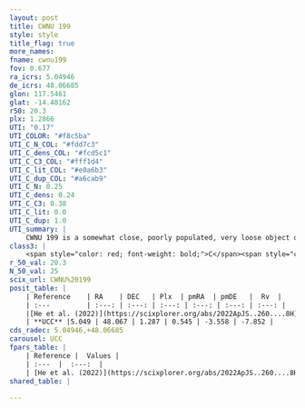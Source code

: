 ```yaml
---
layout: post
title: CWNU 199
style: style
title_flag: true
more_names: 
fname: cwnu199
fov: 0.677
ra_icrs: 5.04946
de_icrs: 48.06685
glon: 117.5461
glat: -14.48162
r50: 20.3
plx: 1.2866
UTI: "0.17"
UTI_COLOR: "#f8c5ba"
UTI_C_N_COL: "#fdd7c3"
UTI_C_dens_COL: "#fcd5c1"
UTI_C_C3_COL: "#fff1d4"
UTI_C_lit_COL: "#e0a6b3"
UTI_C_dup_COL: "#a6cab9"
UTI_C_N: 0.25
UTI_C_dens: 0.24
UTI_C_C3: 0.38
UTI_C_lit: 0.0
UTI_C_dup: 1.0
UTI_summary: |
    CWNU 199 is a somewhat close, poorly populated, very loose object of low C3 quality. It was recently reported in the literature.
class3: |
    <span style="color: red; font-weight: bold;">C</span><span style="color: #FFC300; font-weight: bold;">B</span>
r_50_val: 20.3
N_50_val: 25
scix_url: CWNU%20199
posit_table: |
    | Reference    | RA    | DEC   | Plx  | pmRA  | pmDE   |  Rv  |
    | :---         | :---: | :---: | :---: | :---: | :---: | :---: |
    |[He et al. (2022)](https://scixplorer.org/abs/2022ApJS..260....8H) | 5.109 | 48.229 | 1.3 | 0.41 | -3.59 | -7.3 |
    | **UCC** |5.049 | 48.067 | 1.287 | 0.545 | -3.558 | -7.852 | 
cds_radec: 5.04946,+48.06685
carousel: UCC
fpars_table: |
    | Reference |  Values |
    | :---  |  :---:  |
    | [He et al. (2022)](https://scixplorer.org/abs/2022ApJS..260....8H) | `AG=0.05, m-M=10.25, logAge=6.5, Z=0.002` |
shared_table: |
    
---
```

